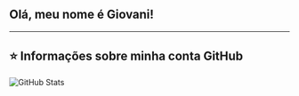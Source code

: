 ## Olá, meu nome é <strong>Giovani!</strong>

<!-- > Faça uma breve aprensentação sobre você e a sua área.
🔭 Escreva algum projeto que você desenvolveu ou que atualmente esteja trabalhando nele. -->

<!-- 💬 Escreva uma mensagem para que as pessoas entrem em contato com você, ou te faça perguntas. -->

----

## ⭐ Informações sobre minha conta GitHub
![GitHub Stats](https://github-readme-stats.vercel.app/api?username=DarthBayo)
